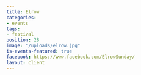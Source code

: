 ```yaml
---
title: Elrow
categories:
- events
tags:
- festival
position: 28
image: "/uploads/elrow.jpg"
is-events-featured: true
facebook: https://www.facebook.com/ElrowSunday/
layout: client
---
```



